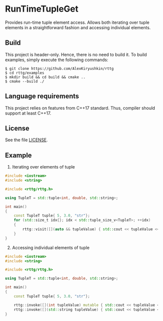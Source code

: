 # RunTimeTupleGet
Provides run-time tuple element access. Allows both iterating over tuple elements in a straightforward fashion and accessing individual elements.

## Build
This project is header-only. Hence, there is no need to build it. To build examples, simply execute the following commands:
	
	$ git clone https://github.com/AlexKiryushkin/rttg
	$ cd rttg/examples
	$ mkdir build && cd build && cmake ..
	$ cmake --build ./

## Language requirements
This project relies on features from C++17 standard. Thus, compiler should support at least C++17.

## License
See the file [LICENSE](LICENSE).

## Example
1. Iterating over elements of tuple
```cpp
#include <iostream>
#include <string>

#include <rttg/rttg.h>

using TupleT = std::tuple<int, double, std::string>;

int main()
{
    const TupleT tuple{ 5, 3.0, "str"};
    for (std::size_t idx{}; idx < std::tuple_size_v<TupleT>; ++idx)
    {
        rttg::visit([](auto && tupleValue) { std::cout << tupleValue << " "; }, rttg::get(tuple, idx));
    }
}
```
2. Accessing individual elements of tuple
```cpp
#include <iostream>
#include <string>

#include <rttg/rttg.h>

using TupleT = std::tuple<int, double, std::string>;

int main()
{
    const TupleT tuple{ 5, 3.0, "str"};

    rttg::invoke([](int tupleValue) mutable { std::cout << tupleValue << " "; }, rttg::get(tuple, 0U));
    rttg::invoke([](std::string tupleValue) { std::cout << tupleValue << " "; }, rttg::get(tuple, 2U));
}
```
